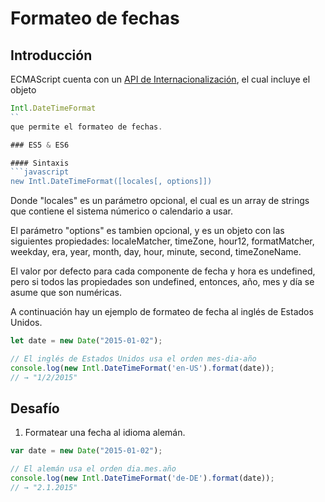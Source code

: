 # Formateo de fechas

## Introducción
ECMAScript cuenta con un [API de Internacionalización](http://norbertlindenberg.com/2012/12/ecmascript-internationalization-api/index.html), el cual
incluye el objeto
```javascript
Intl.DateTimeFormat
``
que permite el formateo de fechas.

### ES5 & ES6

#### Sintaxis
```javascript
new Intl.DateTimeFormat([locales[, options]])
```
Donde "locales" es un parámetro opcional, el cual es un array de strings que contiene el
sistema númerico o calendario a usar.

El parámetro "options" es tambien opcional, y es un objeto con las siguientes propiedades:
localeMatcher, timeZone, hour12, formatMatcher, weekday, era, year, month, day, hour,
minute, second, timeZoneName.

El valor por defecto para cada componente de fecha y hora es undefined, pero si todos las propiedades son undefined, entonces, año, mes y día se asume que son numéricas.

A continuación hay un ejemplo de formateo de fecha al inglés de Estados Unidos.

```javascript
let date = new Date("2015-01-02");

// El inglés de Estados Unidos usa el orden mes-dia-año
console.log(new Intl.DateTimeFormat('en-US').format(date));
// → "1/2/2015"
```

## Desafío

1. Formatear una fecha al idioma alemán.

```javascript
var date = new Date("2015-01-02");

// El alemán usa el orden dia.mes.año
console.log(new Intl.DateTimeFormat('de-DE').format(date));
// → "2.1.2015"
```
